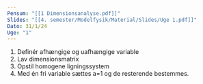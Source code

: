 ```yaml
---
Pensum: "[[1 Dimensionsanalyse.pdf]]"
Slides: "[[4. semester/Modelfysik/Material/Slides/Uge 1.pdf]]"
Dato: 31/1/24
Uge: "1"
---
```

1. Definér afhængige og uafhængige variable
2. Lav dimensionsmatrix
3. Opstil homogene ligningssystem
4. Med én fri variable sættes a=1 og de resterende bestemmes.
